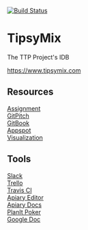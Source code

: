 [![Build Status](https://travis-ci.org/EvanKaminsky/idb.svg?branch=master)](https://travis-ci.org/EvanKaminsky/idb)

# TipsyMix
The TTP Project's IDB

https://www.tipsymix.com  

## Resources
[Assignment](https://www.cs.utexas.edu/users/downing/cs373/projects/IDB4.html)  
[GitPitch](https://gitpitch.com/EvanKaminsky/idb/staging)  
[GitBook](https://www.gitbook.com/book/evankaminsky/tipsymix/)  
[Appspot](https://tipsymix-ttp.appspot.com)    
[Visualization](https://shinobhi.github.com/tipsy-data)

## Tools
[Slack](https://ttp-project.slack.com/messages/C76A1MN20/)  
[Trello](https://trello.com/thettpproject)  
[Travis CI](https://travis-ci.org/EvanKaminsky/idb)  
[Apiary Editor](https://app.apiary.io/evankaminsky/editor)  
[Apiary Docs](http://docs.evankaminsky.apiary.io)  
[PlanIt Poker](https://www.planitpoker.com/board/#/room/f6918f6b455c4725b4db0bf34f2256ae)  
[Google Doc](https://docs.google.com/document/d/1HlN4_WNuO2A4XS4QcntTtWyTKK_LtMOGLQ9zJ7-LZk0)  
